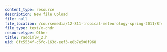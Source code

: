 ```yaml
---
content_type: resource
description: New file Upload
file: null
file_location: /coursemedia/12-811-tropical-meteorology-spring-2011/8fc5534fc6fc163deef3e8b7e500f968_raddimlw_2.h
file_type: text/x-chdr
resourcetype: Other
title: raddimlw_2.h
uid: 8fc5534f-c6fc-163d-eef3-e8b7e500f968
---
```


